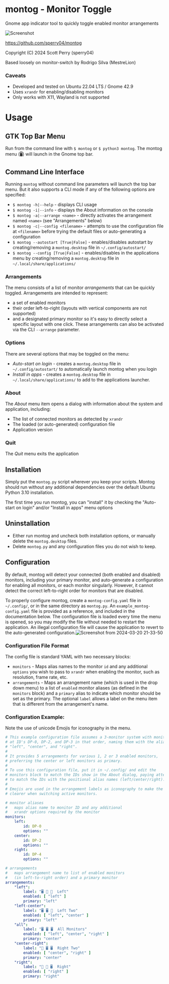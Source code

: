 # montog - Monitor Toggle
Gnome app indicator tool to quickly toggle enabled monitor arrangements

![Screenshot](https://github.com/sperry04/montog/assets/8670817/bf8f5a9e-e8af-4411-a30d-52f24e9a76c3)

https://github.com/sperry04/montog

Copyright (C) 2024 Scott Perry (sperry04)

Based loosely on monitor-switch by Rodrigo Silva (MestreLion)

### Caveats
* Developed and tested on Ubuntu 22.04 LTS / Gnome 42.9
* Uses `xrandr` for enabling/disabling monitors
* Only works with X11, Wayland is not supported

# Usage

## GTK Top Bar Menu
Run from the command line with `$ montog` or `$ python3 montog`.  The montog menu (🖥️) will launch in the Gnome top bar.

## Command Line Interface
Running `montog` without command line parameters will launch the top bar menu.  But it also supports a CLI mode if any of the following options are specified:
* `$ montog -h|--help` - displays CLI usage
* `$ montog -i|--info` - displays the About information on the console
* `$ montog -a|--arrange <name>` - directly activates the arrangement named `<name>` (see "Arrangements" below)
* `$ montog -c|--config <filename>` - attempts to use the configuration file at `<filename>` before trying the default files or auto-generating a configuration
* `$ montog --autostart [True|False]` - enables/disables autostart by creating/removing a `montog.desktop` file in `~/.config/autostart/`
* `$ montog --config [True|False]` - enables/disables in the applications menu by creating/removing a `montog.desktop` file in `~/.local/share/applications/`

### Arrangements
The menu consists of a list of monitor _arrangements_ that can be quickly toggled.  Arrangements are intended to represent:
* a set of enabled monitors 
* their order left-to-right (layouts with vertical components are not supported)
* and a designated primary monitor
so it's easy to directly select a specific layout with one click.  These arrangements can also be activated via the CLI `--arrange` parameter.

### Options
There are several options that may be toggled on the menu:
* _Auto-start on login_ - creates a `montog.desktop` file in `~/.config/autostart/` to automatically launch montog when you login
* _Install in apps_ - creates a `montog.desktop` file in `~/.local/share/applications/` to add to the applications launcher.

### About
The _About_ menu item opens a dialog with information about the system and application, including:
* The list of connected monitors as detected by `xrandr`
* The loaded (or auto-generated) configuration file
* Application version

### Quit
The _Quit_ menu exits the application

## Installation
Simply put the `montog.py` script wherever you keep your scripts.  Montog should run without any additional dependencies over the default Ubuntu Python 3.10 installation.

The first time you run montog, you can "install" it by checking the "Auto-start on login" and/or "Install in apps" menu options

## Uninstallation
* Either run montog and uncheck both installation options, or manually delete the `montog.desktop` files.
* Delete `montog.py` and any configuration files you do not wish to keep.

## Configuration
By default, montog will detect your connected (both enabled and disabled) monitors, including your primary monitor, and auto-generate a configuration for enabling all monitors, or each monitor singularly.  However, it cannot detect the correct left-to-right order for monitors that are disabled.

To properly configure montog, create a `montog-config.yaml` file in `~/.config/`, or in the same directory as `montog.py`.  An `example_montog-config.yaml` file is provided as a reference, and included in the documentation below.  The configuration file is loaded every time the menu is opened, so you may modify the file without needed to restart the application.  An illegal configuration file will cause the application to revert to the auto-generated configuration.![Screenshot from 2024-03-20 21-33-50](https://github.com/sperry04/montog/assets/8670817/a866ac2c-66aa-4f76-b5d9-21e40c272026)


### Configuration File Format
The config file is standard YAML with two necessary blocks:
* `monitors` - Maps alias names to the monitor `id` and any additional `options` you wish to pass to `xrandr` when enabling the monitor, such as resolution, frame rate, etc.
* `arrangements` - Maps an arrangement name (which is used in the drop down menu) to a list of `enabled` monitor aliases (as defined in the `monitors` block) and a `primary` alias to indicate which monitor should be set as the primary.  The optional `label` allows a label on the menu item that is different from the arrangement's name.

### Configuration Example:
Note the use of unicode Emojis for iconography in the menu.

```YAML
# This example configuration file assumes a 3-monitor system with monitors 
# at ID's DP-0, DP-2, and DP-3 in that order, naming them with the aliases 
# "left", "center", and "right".
#
# It provides 5 arrangements for various 1, 2 or 3 enabled monitors, 
# preferring the center or left monitors as primary.  
#
# To use this configuration file, put it in ~/.config/ and edit the 
# monitors block to match the IDs show in the About dialog, paying attention
# to match the IDs with the positional alias names (left/center/right).
#
# Emojis are used in the arrangement labels as iconography to make the menu
# clearer when switching active monitors.

# monitor aliases
#   maps alias name to monitor ID and any additional
#   xrandr options required by the monitor
monitors:
    left: 
        id: DP-0
        options: ""
    center:
        id: DP-2
        options: ""
    right:
        id: DP-4
        options: ""

# arrangements
#   maps arrangement name to list of enabled monitors
#   (in left-to-right order) and a primary monitor
arrangements:
    "left":
        label: "🖥️ 🚫 🚫  Left"
        enabled: [ "left" ]
        primary: "left"
    "left-center":
        label: "🖥️ 🖥️ 🚫  Left Two"
        enabled: [ "left", "center" ]
        primary: "left"
    "all":
        label: "🖥️ 🖥️ 🖥️  All Monitors"
        enabled: [ "left", "center", "right" ]
        primary: "center"
    "center-right":
        label: "🚫 🖥️ 🖥️  Right Two"
        enabled: [ "center", "right" ]
        primary: "center"
    "right":
        label: "🚫 🚫 🖥️  Right"
        enabled: [ "right" ]
        primary: "right"
```
